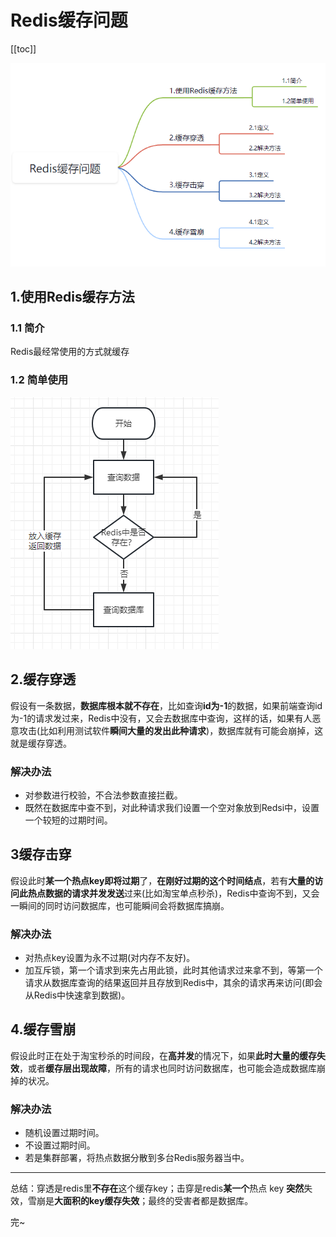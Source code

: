 

# Redis缓存问题
[[toc]]

![image-20230721154139475](./img/缓存问题/image-20230721154139475.png)

## 1.使用Redis缓存方法



### 1.1 简介

Redis最经常使用的方式就缓存



### 1.2 简单使用

![image-20230721154243573](./img/缓存问题/image-20230721154243573.png)



## 2.缓存穿透

假设有一条数据，**数据库根本就不存在**，比如查询**id为-1**的数据，如果前端查询id为-1的请求发过来，Redis中没有，又会去数据库中查询，这样的话，如果有人恶意攻击(比如利用测试软件**瞬间大量的发出此种请求**)，数据库就有可能会崩掉，这就是缓存穿透。

### 解决办法

* 对参数进行校验，不合法参数直接拦截。
* 既然在数据库中查不到，对此种请求我们设置一个空对象放到Redsi中，设置一个较短的过期时间。



## 3缓存击穿

假设此时**某一个热点key即将过期**了，**在刚好过期的这个时间结点**，若有**大量的访问此热点数据的请求并发发送**过来(比如淘宝单点秒杀)，Redis中查询不到，又会一瞬间的同时访问数据库，也可能瞬间会将数据库搞崩。

### 解决办法

* 对热点key设置为永不过期(对内存不友好)。
* 加互斥锁，第一个请求到来先占用此锁，此时其他请求过来拿不到，等第一个请求从数据库查询的结果返回并且存放到Redis中，其余的请求再来访问(即会从Redis中快速拿到数据)。

## 4.缓存雪崩

假设此时正在处于淘宝秒杀的时间段，在**高并发**的情况下，如果**此时大量的缓存失效**，或者**缓存层出现故障**，所有的请求也同时访问数据库，也可能会造成数据库崩掉的状况。

### 解决办法

* 随机设置过期时间。
* 不设置过期时间。
* 若是集群部署，将热点数据分散到多台Redis服务器当中。

---

总结：穿透是redis里**不存在**这个缓存key；击穿是redis**某一个**热点 key **突然**失效，雪崩是**大面积的key缓存失效**；最终的受害者都是数据库。



完~

